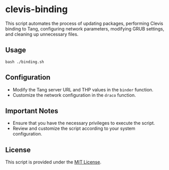 # clevis-binding

This script automates the process of updating packages, performing Clevis binding to Tang, configuring network parameters, modifying GRUB settings, and cleaning up unnecessary files.

## Usage
`bash ./binding.sh`

## Configuration

- Modify the Tang server URL and THP values in the `binder` function.
- Customize the network configuration in the `draco` function.

## Important Notes

- Ensure that you have the necessary privileges to execute the script.
- Review and customize the script according to your system configuration.

## License

This script is provided under the [MIT License](LICENSE).
